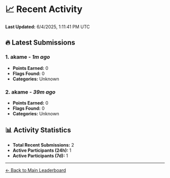 # 📈 Recent Activity

**Last Updated:** 6/4/2025, 1:11:41 PM UTC

## 🔥 Latest Submissions

### 1. akame - *1m ago*
- **Points Earned:** 0
- **Flags Found:** 0
- **Categories:** Unknown

### 2. akame - *39m ago*
- **Points Earned:** 0
- **Flags Found:** 0
- **Categories:** Unknown

## 📊 Activity Statistics

- **Total Recent Submissions:** 2
- **Active Participants (24h):** 1
- **Active Participants (7d):** 1

---
[← Back to Main Leaderboard](README.md)